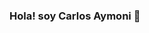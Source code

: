 ### Hola! soy Carlos Aymoni 👋

<!--
**carlosaymoni/carlosaymoni** is a ✨ _special_ ✨ repository because its `README.md` (this file) appears on your GitHub profile.

# 💫 About Me:

#💻 Actualmente estoy aprendiendo desarrollo web, con interes en el Front-end
 


